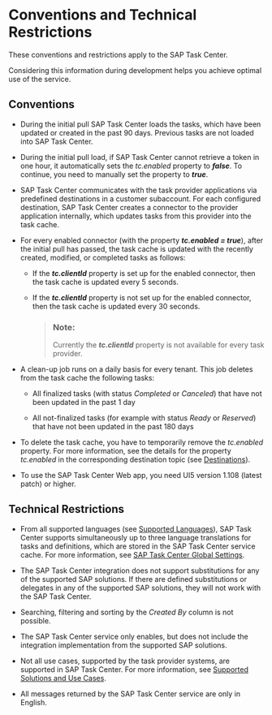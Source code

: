 <!-- loiof0f13bf49e3f45488bcf24218a2771e4 -->

# Conventions and Technical Restrictions

These conventions and restrictions apply to the SAP Task Center.

Considering this information during development helps you achieve optimal use of the service.



<a name="loiof0f13bf49e3f45488bcf24218a2771e4__section_nwx_4jp_cjb"/>

## Conventions

-   During the initial pull SAP Task Center loads the tasks, which have been updated or created in the past 90 days. Previous tasks are not loaded into SAP Task Center.

-   During the initial pull load, if SAP Task Center cannot retrieve a token in one hour, it automatically sets the *tc.enabled* property to ***false***. To continue, you need to manually set the property to ***true***.

-   SAP Task Center communicates with the task provider applications via predefined destinations in a customer subaccount. For each configured destination, SAP Task Center creates a connector to the provider application internally, which updates tasks from this provider into the task cache.

-   For every enabled connector \(with the property ***tc.enabled = true***\), after the initial pull has passed, the task cache is updated with the recently created, modified, or completed tasks as follows:

    -   If the ***tc.clientId*** property is set up for the enabled connector, then the task cache is updated every 5 seconds.

    -   If the ***tc.clientId*** property is not set up for the enabled connector, then the task cache is updated every 30 seconds.

        > ### Note:  
        > Currently the ***tc.clientId*** property is not available for every task provider.


-   A clean-up job runs on a daily basis for every tenant. This job deletes from the task cache the following tasks:

    -   All finalized tasks \(with status *Completed* or *Canceled*\) that have not been updated in the past 1 day

    -   All not-finalized tasks \(for example with status *Ready* or *Reserved*\) that have not been updated in the past 180 days


-   To delete the task cache, you have to temporarily remove the *tc.enabled* property. For more information, see the details for the property *tc.enabled* in the corresponding destination topic \(see [Destinations](../40-administration/destinations-3470733.md)\).

-   To use the SAP Task Center Web app, you need UI5 version 1.108 \(latest patch\) or higher.




<a name="loiof0f13bf49e3f45488bcf24218a2771e4__section_q4p_zk5_ymb"/>

## Technical Restrictions

-   From all supported languages \(see [Supported Languages](supported-languages-c66c693.md)\), SAP Task Center supports simultaneously up to three language translations for tasks and definitions, which are stored in the SAP Task Center service cache. For more information, see [SAP Task Center Global Settings](../40-administration/sap-task-center-global-settings-99e5302.md).

-   The SAP Task Center integration does not support substitutions for any of the supported SAP solutions. If there are defined substitutions or delegates in any of the supported SAP solutions, they will not work with the SAP Task Center.

-   Searching, filtering and sorting by the *Created By* column is not possible.

-   The SAP Task Center service only enables, but does not include the integration implementation from the supported SAP solutions.

-   Not all use cases, supported by the task provider systems, are supported in SAP Task Center. For more information, see [Supported Solutions and Use Cases](supported-solutions-and-use-cases-758209c.md).

-   All messages returned by the SAP Task Center service are only in English.



